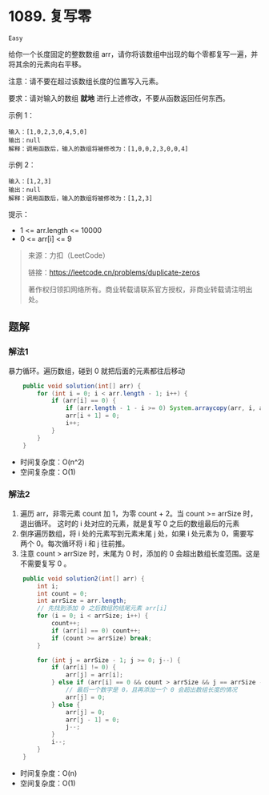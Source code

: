 # 1089. 复写零

`Easy`

给你一个长度固定的整数数组 arr，请你将该数组中出现的每个零都复写一遍，并将其余的元素向右平移。

注意：请不要在超过该数组长度的位置写入元素。

要求：请对输入的数组 **就地** 进行上述修改，不要从函数返回任何东西。

示例 1：
```
输入：[1,0,2,3,0,4,5,0]
输出：null
解释：调用函数后，输入的数组将被修改为：[1,0,0,2,3,0,0,4]
```
示例 2：
```
输入：[1,2,3]
输出：null
解释：调用函数后，输入的数组将被修改为：[1,2,3]
```

提示：

* 1 <= arr.length <= 10000
* 0 <= arr[i] <= 9

> 来源：力扣（LeetCode）
> 
> 链接：https://leetcode.cn/problems/duplicate-zeros
> 
> 著作权归领扣网络所有。商业转载请联系官方授权，非商业转载请注明出处。

## 题解

### 解法1

暴力循环。遍历数组，碰到 0 就把后面的元素都往后移动

```java
    public void solution(int[] arr) {
        for (int i = 0; i < arr.length - 1; i++) {
            if (arr[i] == 0) {
                if (arr.length - 1 - i >= 0) System.arraycopy(arr, i, arr, i + 1, arr.length - 1 - i);
                arr[i + 1] = 0;
                i++;
            }
        }
    }
```

* 时间复杂度：O(n^2)
* 空间复杂度：O(1)

### 解法2

1. 遍历 arr，非零元素 count 加 1，为零 count + 2。当 count  >= arrSize 时，退出循环。
这时的 i 处对应的元素，就是复写 0 之后的数组最后的元素
2. 倒序遍历数组，将 i 处的元素写到元素末尾 j 处，如果 i 处元素为 0，需要写两个 0。每次循环将 i 和 j 往前推。
3. 注意 count > arrSize 时，末尾为 0 时，添加的 0 会超出数组长度范围。这是不需要复写 0 。

```java
    public void solution2(int[] arr) {
        int i;
        int count = 0;
        int arrSize = arr.length;
        // 先找到添加 0 之后数组的结尾元素 arr[i]
        for (i = 0; i < arrSize; i++) {
            count++;
            if (arr[i] == 0) count++;
            if (count >= arrSize) break;
        }

        for (int j = arrSize - 1; j >= 0; j--) {
            if (arr[i] != 0) {
                arr[j] = arr[i];
            } else if (arr[i] == 0 && count > arrSize && j == arrSize - 1) {
                // 最后一个数字是 0，且再添加一个 0 会超出数组长度的情况
                arr[j] = 0;
            } else {
                arr[j] = 0;
                arr[j - 1] = 0;
                j--;
            }
            i--;
        }
    }
```

* 时间复杂度：O(n)
* 空间复杂度：O(1)